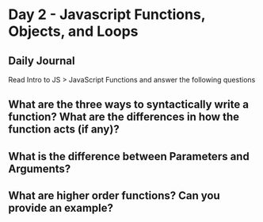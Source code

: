 # Day 2 - Javascript Functions, Objects, and Loops

## Daily Journal

Read Intro to JS > JavaScript Functions and answer the following questions

## What are the three ways to syntactically write a function? What are the differences in how the function acts (if any)?

## What is the difference between Parameters and Arguments?

## What are higher order functions? Can you provide an example?